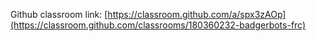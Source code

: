 Github classroom link:
[https://classroom.github.com/a/spx3zAOp](https://classroom.github.com/classrooms/180360232-badgerbots-frc)


